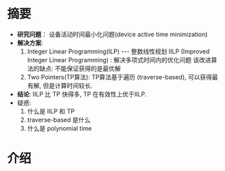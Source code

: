 # 摘要

- **研究问题**：
  设备活动时间最小化问题(device active time minimization)
- **解决方案**:
  1.  Integer Linear Programming(ILP) --- 整数线性规划
	  IILP (Improved Integer Linear Programming) : 解决多项式时间内的优化问题
	该改进算法的缺点: 不能保证获得的是最优解
  2.  Two Pointers(TP算法): 
     TP算法基于遍历 (traverse-based), 可以获得最有解, 但是计算时间较长.
- **结论**:
  IILP 比 TP 快得多, TP 在有效性上优于IILP.
- 疑惑:
	1.  什么是 IILP 和 TP
	2.  traverse-based 是什么
	3.  什么是 polynomial time

# 介绍

  